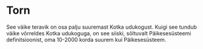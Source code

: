 # Torn

See väike teravik on osa palju suuremast Kotka udukogust. Kuigi see tundub väike
võrreldes Kotka udukoguga, on see siiski, sõltuvalt Päikesesüsteemi
definitsioonist, oma 10-2000 korda suurem kui Päikesesüsteem.
